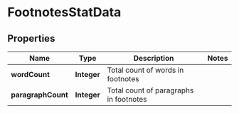 
# FootnotesStatData

## Properties
Name | Type | Description | Notes
------------ | ------------- | ------------- | -------------
**wordCount** | **Integer** | Total count of words in footnotes | 
**paragraphCount** | **Integer** | Total count of paragraphs in footnotes | 




